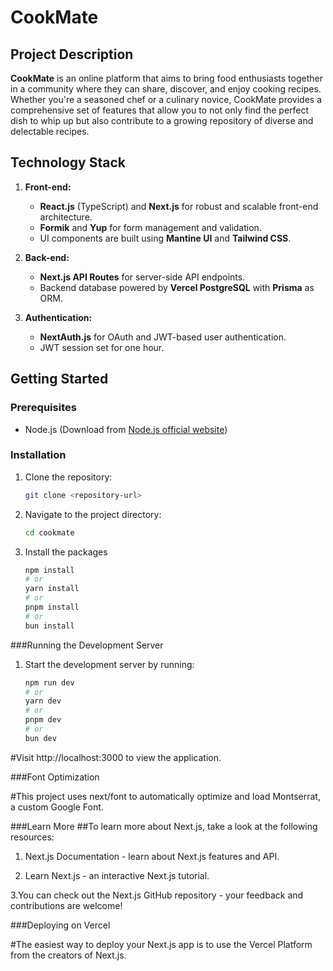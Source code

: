# CookMate

## Project Description

**CookMate** is an online platform that aims to bring food enthusiasts together in a community where they can share, discover, and enjoy cooking recipes. Whether you're a seasoned chef or a culinary novice, CookMate provides a comprehensive set of features that allow you to not only find the perfect dish to whip up but also contribute to a growing repository of diverse and delectable recipes.

## Technology Stack

1. **Front-end:** 
   - **React.js** (TypeScript) and **Next.js** for robust and scalable front-end architecture.
   - **Formik** and **Yup** for form management and validation.
   - UI components are built using **Mantine UI** and **Tailwind CSS**.

2. **Back-end:** 
   - **Next.js API Routes** for server-side API endpoints.
   - Backend database powered by **Vercel PostgreSQL** with **Prisma** as ORM.

3. **Authentication:** 
   - **NextAuth.js** for OAuth and JWT-based user authentication.
   - JWT session set for one hour.

## Getting Started

### Prerequisites

- Node.js (Download from [Node.js official website](https://nodejs.org/))

### Installation

1. Clone the repository:
   ```bash
   git clone <repository-url>
   
2. Navigate to the project directory:
   ```bash
   cd cookmate
3. Install the packages
   ```bash
   npm install
   # or
   yarn install
   # or
   pnpm install
   # or
   bun install

###Running the Development Server

1. Start the development server by running:
   ```bash
   npm run dev
   # or
   yarn dev
   # or
   pnpm dev
   # or
   bun dev

   
#Visit http://localhost:3000 to view the application.

###Font Optimization

#This project uses next/font to automatically optimize and load Montserrat, a custom Google Font.


###Learn More
##To learn more about Next.js, take a look at the following resources:

1. Next.js Documentation - learn about Next.js features and API.
   
2. Learn Next.js - an interactive Next.js tutorial.

3.You can check out the Next.js GitHub repository - your feedback and contributions are welcome!

###Deploying on Vercel

#The easiest way to deploy your Next.js app is to use the Vercel Platform from the creators of Next.js.




